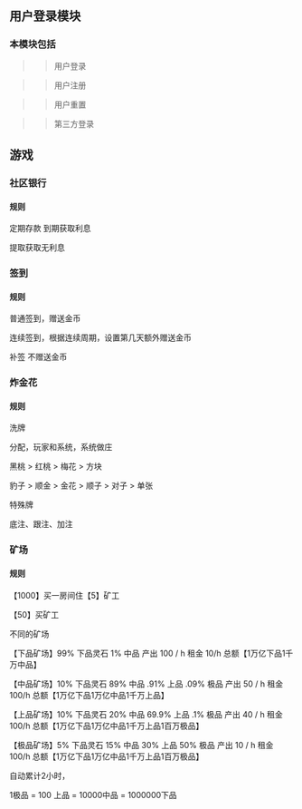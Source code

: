 ## 用户登录模块

### 本模块包括

>> 用户登录

>> 用户注册

>> 用户重置

>> 第三方登录


## 游戏

### 社区银行

#### 规则

定期存款 到期获取利息 

提取获取无利息

### 签到

#### 规则

普通签到，赠送金币

连续签到，根据连续周期，设置第几天额外赠送金币

补签 不赠送金币

### 炸金花

#### 规则

洗牌

分配，玩家和系统，系统做庄

黑桃 > 红桃 > 梅花 > 方块

豹子 > 顺金 > 金花 > 顺子 > 对子 > 单张

特殊牌

底注、跟注、加注

### 矿场

#### 规则

【1000】买一房间住【5】矿工

【50】买矿工

不同的矿场

【下品矿场】99% 下品灵石 1% 中品 产出 100 / h 租金 10/h 总额【1万亿下品1千万中品】

【中品矿场】10% 下品灵石 89% 中品 .91% 上品 .09% 极品 产出 50 / h 租金 100/h 总额【1万亿下品1万亿中品1千万上品】

【上品矿场】10% 下品灵石 20% 中品 69.9% 上品 .1% 极品 产出 40 / h 租金 100/h 总额【1万亿下品1万亿中品1千万上品1百万极品】


【极品矿场】5% 下品灵石 15% 中品 30% 上品 50% 极品 产出 10 / h 租金 100/h 总额【1万亿下品1万亿中品1千万上品1百万极品】


自动累计2小时，

1极品 = 100 上品 = 10000中品 = 1000000下品

### 